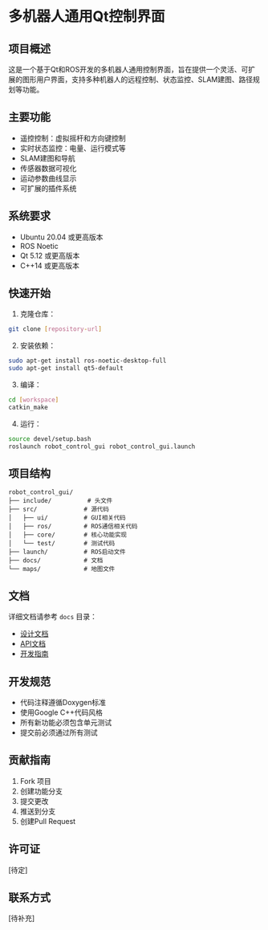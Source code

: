 # 多机器人通用Qt控制界面

## 项目概述
这是一个基于Qt和ROS开发的多机器人通用控制界面，旨在提供一个灵活、可扩展的图形用户界面，支持多种机器人的远程控制、状态监控、SLAM建图、路径规划等功能。

## 主要功能
- 遥控控制：虚拟摇杆和方向键控制
- 实时状态监控：电量、运行模式等
- SLAM建图和导航
- 传感器数据可视化
- 运动参数曲线显示
- 可扩展的插件系统

## 系统要求
- Ubuntu 20.04 或更高版本
- ROS Noetic
- Qt 5.12 或更高版本
- C++14 或更高版本

## 快速开始
1. 克隆仓库：
```bash
git clone [repository-url]
```

2. 安装依赖：
```bash
sudo apt-get install ros-noetic-desktop-full
sudo apt-get install qt5-default
```

3. 编译：
```bash
cd [workspace]
catkin_make
```

4. 运行：
```bash
source devel/setup.bash
roslaunch robot_control_gui robot_control_gui.launch
```

## 项目结构
```
robot_control_gui/
├── include/          # 头文件
├── src/             # 源代码
│   ├── ui/          # GUI相关代码
│   ├── ros/         # ROS通信相关代码
│   ├── core/        # 核心功能实现
│   └── test/        # 测试代码
├── launch/          # ROS启动文件
├── docs/            # 文档
└── maps/            # 地图文件
```

## 文档
详细文档请参考 `docs` 目录：
- [设计文档](docs/design/README.md)
- [API文档](docs/api/README.md)
- [开发指南](docs/development/README.md)

## 开发规范
- 代码注释遵循Doxygen标准
- 使用Google C++代码风格
- 所有新功能必须包含单元测试
- 提交前必须通过所有测试

## 贡献指南
1. Fork 项目
2. 创建功能分支
3. 提交更改
4. 推送到分支
5. 创建Pull Request

## 许可证
[待定]

## 联系方式
[待补充] 